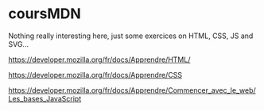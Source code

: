 coursMDN
========


Nothing really interesting here, just some exercices on HTML, CSS, JS and SVG...

https://developer.mozilla.org/fr/docs/Apprendre/HTML/

https://developer.mozilla.org/fr/docs/Apprendre/CSS

https://developer.mozilla.org/fr/docs/Apprendre/Commencer_avec_le_web/Les_bases_JavaScript

